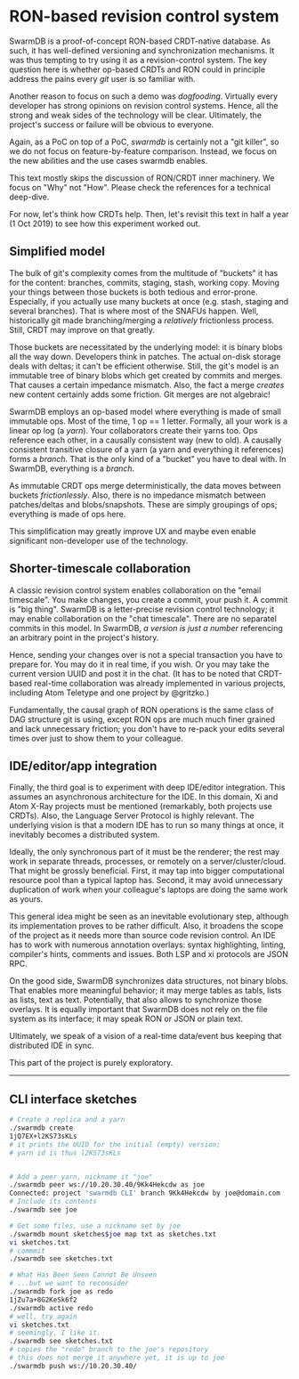
# RON-based revision control system

SwarmDB is a proof-of-concept RON-based CRDT-native database.
As such, it has well-defined versioning and synchronization
mechanisms. It was thus tempting to try using it as a
revision-control system. The key question here is whether
op-based CRDTs and RON could in principle address the pains
every *git* user is so familiar with.

Another reason to focus on such a demo was *dogfooding*.
Virtually every developer has strong opinions on revision
control systems. Hence, all the strong and weak sides of the
technology will be clear. Ultimately, the project's success or
failure will be obvious to everyone.

Again, as a PoC on top of a PoC, *swarmdb* is certainly not a
"git killer", so we do not focus on feature-by-feature
comparison. Instead, we focus on the new abilities and the use
cases swarmdb enables.

This text mostly skips the discussion of RON/CRDT inner
machinery. We focus on "Why" not "How". Please check the
references for a technical deep-dive.

For now, let's think how CRDTs help. Then, let's revisit this
text in half a year (1 Oct 2019) to see how this experiment
worked out.


## Simplified model

The bulk of git's complexity comes from the multitude of
"buckets" it has for the content: branches, commits, staging,
stash, working copy.  Moving your things between those buckets
is both tedious and error-prone. Especially, if you actually use
many buckets at once (e.g. stash, staging and several branches).
That is where most of the SNAFUs happen.  Well, historically git
made branching/merging a *relatively* frictionless process.
Still, CRDT may improve on that greatly.

Those buckets are necessitated by the underlying model: it is
binary blobs all the way down.  Developers think in patches. The
actual on-disk storage deals with deltas; it can't be efficient
otherwise. Still, the git's model is an immutable tree of binary
blobs which get created by commits and merges. That causes a
certain impedance mismatch.  Also, the fact a merge *creates*
new content certainly adds some friction. Git merges are not
algebraic!

SwarmDB employs an op-based model where everything is made of
small immutable ops. Most of the time, 1 op == 1 letter.
Formally, all your work is a linear op log (a *yarn*).  Your
collaborators create their yarns too. Ops reference each other,
in a causally consistent way (new to old).  A causally
consistent transitive closure of a yarn (a yarn and everything
it references) forms a *branch*. That is the only kind of a
"bucket" you have to deal with. In SwarmDB, everything is a
*branch*.  

As immutable CRDT ops merge deterministically, the data moves
between buckets *frictionlessly*.  Also, there is no impedance
mismatch between patches/deltas and blobs/snapshots. These are
simply groupings of ops; everything is made of ops here.

This simplification may greatly improve UX and maybe even enable
significant non-developer use of the technology.


## Shorter-timescale collaboration

A classic revision control system enables collaboration on the
"email timescale".  You make changes, you create a commit, your
push it.  A commit is "big thing".  SwarmDB is a letter-precise
revision control technology; it may enable collaboration on the
"chat timescale".  There are no separatel commits in this model.
In SwarmDB, *a version is just a number* referencing an
arbitrary point in the project's history.  

Hence, sending your changes over is not a special transaction
you have to prepare for. You may do it in real time, if you
wish. Or you may take the current version UUID and post it in
the chat.  (It has to be noted that CRDT-based real-time
collaboration was already implemented in various projects,
including Atom Teletype and one project by @gritzko.)

Fundamentally, the causal graph of RON operations is the same
class of DAG structure git is using, except RON ops are much
much finer grained and lack unnecessary friction; you don't have
to re-pack your edits several times over just to show them to
your colleague.


## IDE/editor/app integration

Finally, the third goal is to experiment with deep IDE/editor
integration. This assumes an asynchronous architecture for the
IDE. In this domain, Xi and Atom X-Ray projects must be
mentioned (remarkably, both projects use CRDTs).  Also, the
Language Server Protocol is highly relevant.  The underlying
vision is that a modern IDE has to run so many things at once,
it inevitably becomes a distributed system.

Ideally, the only synchronous part of it must be the renderer;
the rest may work in separate threads, processes, or remotely on
a server/cluster/cloud.  That might be grossly beneficial.
First, it may tap into bigger computational resource pool than a
typical laptop has.  Second, it may avoid unnecessary
duplication of work when your colleague's laptops are doing the
same work as yours.

This general idea might be seen as an inevitable evolutionary
step, although its implementation proves to be rather difficult.
Also, it broadens the scope of the project as it needs more
than source code revision control.  An IDE has to work with
numerous annotation overlays: syntax highlighting, linting,
compiler's hints, comments and issues.  Both LSP and xi
protocols are JSON RPC.

On the good side, SwarmDB synchronizes data structures, not
binary blobs.  That enables more meaningful behavior; it may
merge tables as tabls, lists as lists, text as text.
Potentially, that also allows to synchronize those overlays.
It is equally important that SwarmDB does not rely on the file
system as its interface; it may speak RON or JSON or plain text.

Ultimately, we speak of a vision of a real-time data/event bus
keeping that distributed IDE in sync.

This part of the project is purely exploratory.


----------------------------------------------------------------

## CLI interface sketches


```bash
# Create a replica and a yarn
./swarmdb create
1jQ7EX+l2KS73sKLs
# it prints the UUID for the initial (empty) version;
# yarn id is thus l2KS73sKLs


# Add a peer yarn, nickname it "joe"
./swarmdb peer ws://10.20.30.40/9Kk4Hekcdw as joe
Connected: project 'swarmdb CLI' branch 9Kk4Hekcdw by joe@domain.com
# Include its contents
./swarmdb see joe

# Get some files, use a nickname set by joe
./swarmdb mount sketches$joe map txt as sketches.txt
vi sketches.txt
# commmit
./swarmdb see sketches.txt

# What Has Been Seen Cannot Be Unseen
# ...but we want to reconsider
./swarmdb fork joe as redo
1jZu7a+8G2KeSk6f2
./swarmdb active redo
# well, try again
vi sketches.txt
# seemingly, I like it.
./swarmdb see sketches.txt
# copies the "redo" branch to the joe's repository
# this does not merge it anywhere yet, it is up to joe
./swarmdb push ws://10.20.30.40/
```



